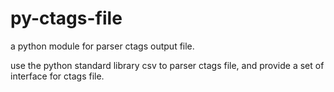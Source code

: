 py-ctags-file
=============

a python module for parser ctags output file.


use the python standard library csv to parser ctags file, and provide a set of interface for ctags file.
